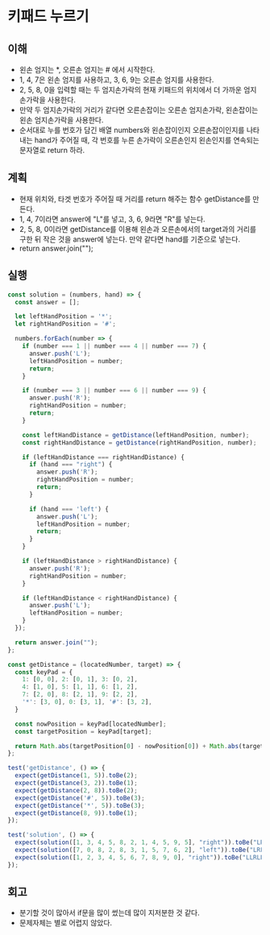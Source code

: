 # 키패드 누르기

## 이해

- 왼손 엄지는 *, 오른손 엄지는 # 에서 시작한다.
- 1, 4, 7은 왼손 엄지를 사용하고, 3, 6, 9는 오른손 엄지를 사용한다.
- 2, 5, 8, 0을 입력할 때는 두 엄지손가락의 현재 키패드의 위치에서 더 가까운 엄지손가락을 사용한다.
- 만약 두 엄지손가락의 거리가 같다면 오른손잡이는 오른손 엄지손가락, 왼손잡이는 왼손 엄지손가락을 사용한다.
- 순서대로 누를 번호가 담긴 배열 numbers와 왼손잡이인지 오른손잡이인지를 나타내는 hand가 주어질 때, 각 번호를 누른 손가락이 오른손인지 왼손인지를 연속되는 문자열로 return 하라.

## 계획

- 현재 위치와, 타겟 번호가 주어질 때 거리를 return 해주는 함수 getDistance를 만든다.
- 1, 4, 7이라면 answer에 "L"를 넣고, 3, 6, 9라면 "R"를 넣는다.
- 2, 5, 8, 0이라면 getDistance를 이용해 왼손과 오른손에서의 target과의 거리를 구한 뒤 작은 것을 answer에 넣는다. 만약 같다면 hand를 기준으로 넣는다.
- return answer.join("");

## 실행

```javascript
const solution = (numbers, hand) => {
  const answer = [];

  let leftHandPosition = '*';
  let rightHandPosition = '#';

  numbers.forEach(number => {   
    if (number === 1 || number === 4 || number === 7) {
      answer.push('L');
      leftHandPosition = number;
      return;
    }

    if (number === 3 || number === 6 || number === 9) {
      answer.push('R');
      rightHandPosition = number;
      return;
    }

    const leftHandDistance = getDistance(leftHandPosition, number);
    const rightHandDistance = getDistance(rightHandPosition, number);

    if (leftHandDistance === rightHandDistance) {
      if (hand === "right") {
        answer.push('R');
        rightHandPosition = number;
        return;
      }

      if (hand === 'left') {
        answer.push('L');
        leftHandPosition = number;
        return;
      }
    }

    if (leftHandDistance > rightHandDistance) {
      answer.push('R');
      rightHandPosition = number;
    }

    if (leftHandDistance < rightHandDistance) {
      answer.push('L');
      leftHandPosition = number;
    }
  });

  return answer.join("");
};

const getDistance = (locatedNumber, target) => {
  const keyPad = {
    1: [0, 0], 2: [0, 1], 3: [0, 2],
    4: [1, 0], 5: [1, 1], 6: [1, 2],
    7: [2, 0], 8: [2, 1], 9: [2, 2],
    '*': [3, 0], 0: [3, 1], '#': [3, 2],
  }

  const nowPosition = keyPad[locatedNumber];
  const targetPosition = keyPad[target];

  return Math.abs(targetPosition[0] - nowPosition[0]) + Math.abs(targetPosition[1] - nowPosition[1]);
};

test('getDistance', () => {
  expect(getDistance(1, 5)).toBe(2);
  expect(getDistance(3, 2)).toBe(1);
  expect(getDistance(2, 8)).toBe(2);
  expect(getDistance('#', 5)).toBe(3);
  expect(getDistance('*', 5)).toBe(3);
  expect(getDistance(8, 9)).toBe(1);
});

test('solution', () => {
  expect(solution([1, 3, 4, 5, 8, 2, 1, 4, 5, 9, 5], "right")).toBe("LRLLLRLLRRL");
  expect(solution([7, 0, 8, 2, 8, 3, 1, 5, 7, 6, 2], "left")).toBe("LRLLRRLLLRR");
  expect(solution([1, 2, 3, 4, 5, 6, 7, 8, 9, 0], "right")).toBe("LLRLLRLLRL");
});
```

## 회고

- 분기할 것이 많아서 if문을 많이 썼는데 많이 지저분한 것 같다.
- 문제자체는 별로 어렵지 않았다.
